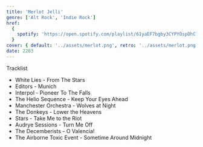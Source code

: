 ```yaml
---
title: 'Merlot Jelli'
genre: ['Alt Rock', 'Indie Rock']
href:
  {
    spotify: 'https://open.spotify.com/playlist/61yaEF7bgby3CYPYOspDhC?si=ee1fb4f040934fad',
  }
cover: { default: '../assets/merlot.png', retro: '../assets/merlot.png' }
date: 2203
---
```


Tracklist

- White Lies - From The Stars
- Editors - Munich
- Interpol - Pioneer To The Falls
- The Helio Sequence - Keep Your Eyes Ahead
- Manchester Orchestra - Wolves at Night
- The Donkeys - Lower the Heavens
- Stars - Take Me to the Riot
- Audrye Sessions - Turn Me Off
- The Decemberists - O Valencia!
- The Airborne Toxic Event - Sometime Around Midnight
